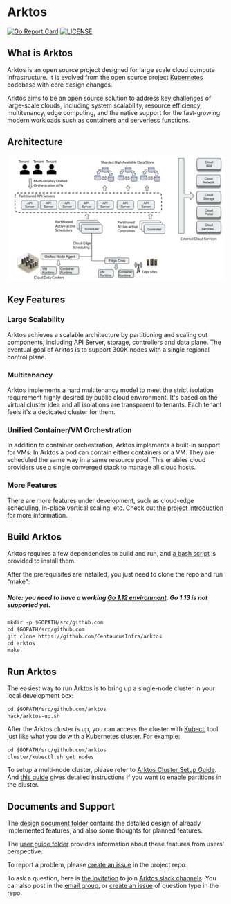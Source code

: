 # Arktos



[![Go Report Card](https://goreportcard.com/badge/github.com/CentaurusInfra/arktos)](https://goreportcard.com/report/github.com/CentaurusInfra/arktos)
[![LICENSE](https://img.shields.io/badge/license-apache%202.0-green)](https://github.com/CentaurusInfra/arktos/blob/master/LICENSE)


## What is Arktos

Arktos is an open source project designed for large scale cloud compute infrastructure. It is evolved from the open source project [Kubernetes](https://github.com/kubernetes/kubernetes) codebase with core design changes. 

Arktos aims to be an open source solution to address key challenges of large-scale clouds, including system scalability, resource efficiency, multitenancy, edge computing, and the native support for the fast-growing modern workloads such as containers and serverless functions. 

## Architecture
![Architecture Diagram](https://raw.githubusercontent.com/CentaurusInfra/arktos/master/docs/design-proposals/arch/project_architecture.png)
## Key Features

### Large Scalability

Arktos achieves a scalable architecture by partitioning and scaling out components, including API Server, storage, controllers and data plane. The eventual goal of Arktos is to support 300K nodes with a single regional control plane.

### Multitenancy

Arktos implements a hard multitenancy model to meet the strict isolation requirement highly desired by public cloud environment. It's based on the virtual cluster idea and all isolations are transparent to tenants. Each tenant feels it's a dedicated cluster for them. 

### Unified Container/VM Orchestration

In addition to container orchestration, Arktos implements a built-in support for VMs. In Arktos a pod can contain either containers or a VM. They are scheduled the same way in a same resource pool. This enables cloud providers use a single converged stack to manage all cloud hosts.

### More Features

There are more features under development, such as cloud-edge scheduling, in-place vertical scaling, etc. Check out [the project introduction](https://docs.google.com/presentation/d/1PG1m27MYRh4kuq654W9HvdoZ5QDX9tWxoCMCfeOZUrE/edit#slide=id.g8a27d34398_8_0) for more information.


## Build Arktos

Arktos requires a few dependencies to build and run, and [a bash script](https://github.com/CentaurusInfra/arktos/tree/master/hack/setup-dev-node.sh) is provided to install them.

After the prerequisites are installed, you just need to clone the repo and run "make":

##### Note: you need to have a working [Go 1.12 environment](https://golang.org/doc/install). Go 1.13 is not supported yet.

```
mkdir -p $GOPATH/src/github.com
cd $GOPATH/src/github.com
git clone https://github.com/CentaurusInfra/arktos
cd arktos
make
```

## Run Arktos
The easiest way to run Arktos is to bring up a single-node cluster in your local development box:

```
cd $GOPATH/src/github.com/arktos
hack/arktos-up.sh
```

After the Arktos cluster is up, you can access the cluster with [Kubectl](https://kubernetes.io/docs/tasks/tools/install-kubectl/) tool just like what you do with a Kubernetes cluster. For example:

```
cd $GOPATH/src/github.com/arktos
cluster/kubectl.sh get nodes
```

To setup a multi-node cluster, please refer to [Arktos Cluster Setup Guide](https://github.com/CentaurusInfra/arktos/blob/master/docs/setup-guide/multi-node-dev-cluster.md). And [this guide](docs/setup-guide/arktos-apiserver-partition.md) gives detailed instructions if you want to enable partitions in the cluster.

## Documents and Support

The [design document folder](https://github.com/CentaurusInfra/arktos/tree/master/docs/design-proposals/) contains the detailed design of already implemented features, and also some thoughts for planned features.

The [user guide folder](https://github.com/CentaurusInfra/arktos/tree/master/docs/user-guide/) provides information about these features from users' perspective.

To report a problem, please [create an issue](https://github.com/CentaurusInfra/arktos/issues) in the project repo. 

To ask a question, here is [the invitation](https://join.slack.com/t/arktosworkspace/shared_invite/zt-cmak5gjq-rBxX4vX2TGMyNeU~jzAMLQ) to join [Arktos slack channels](http://arktosworkspace.slack.com/). You can also post in the [email group](https://groups.google.com/forum/#!forum/arktos-user), or [create an issue](https://github.com/CentaurusInfra/arktos/issues) of question type in the repo.
